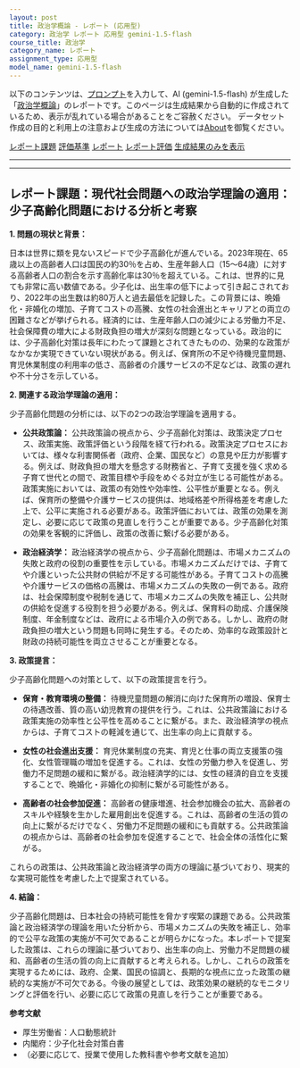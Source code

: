 ```yaml
---
layout: post
title: 政治学概論 - レポート (応用型)
category: 政治学 レポート 応用型 gemini-1.5-flash
course_title: 政治学
category_name: レポート
assignment_type: 応用型
model_name: gemini-1.5-flash
---
```


以下のコンテンツは、[プロンプト](https://github.com/takedatoshiyuki/synthetic_assignments/tree/main/generated/政治学/gemini-1.5-flash/prompt_レポート-応用型.md)を入力して、AI (gemini-1.5-flash) が生成した「[政治学概論](/contents/政治学/)」のレポートです。このページは生成結果から自動的に作成されているため、表示が乱れている場合があることをご容赦ください。
データセット作成の目的と利用上の注意および生成の方法については[About](/About)を御覧ください。

[レポート課題](../レポート課題-応用型)
[評価基準](../評価基準-応用型)
[レポート](../レポート-応用型)
[レポート評価](../レポート評価-応用型)
[生成結果のみを表示](https://github.com/takedatoshiyuki/synthetic_assignments/tree/main/generated/政治学/gemini-1.5-flash/レポート-応用型.md)
  

***
***
  
## レポート課題：現代社会問題への政治学理論の適用：少子高齢化問題における分析と考察

**1. 問題の現状と背景：**

日本は世界に類を見ないスピードで少子高齢化が進んでいる。2023年現在、65歳以上の高齢者人口は国民の約30％を占め、生産年齢人口（15～64歳）に対する高齢者人口の割合を示す高齢化率は30％を超えている。これは、世界的に見ても非常に高い数値である。少子化は、出生率の低下によって引き起こされており、2022年の出生数は約80万人と過去最低を記録した。この背景には、晩婚化・非婚化の増加、子育てコストの高騰、女性の社会進出とキャリアとの両立の困難さなどが挙げられる。経済的には、生産年齢人口の減少による労働力不足、社会保障費の増大による財政負担の増大が深刻な問題となっている。政治的には、少子高齢化対策は長年にわたって課題とされてきたものの、効果的な政策がなかなか実現できていない現状がある。例えば、保育所の不足や待機児童問題、育児休業制度の利用率の低さ、高齢者の介護サービスの不足などは、政策の遅れや不十分さを示している。


**2. 関連する政治学理論の適用：**

少子高齢化問題の分析には、以下の2つの政治学理論を適用する。

* **公共政策論：** 公共政策論の視点から、少子高齢化対策は、政策決定プロセス、政策実施、政策評価という段階を経て行われる。政策決定プロセスにおいては、様々な利害関係者（政府、企業、国民など）の意見や圧力が影響する。例えば、財政負担の増大を懸念する財務省と、子育て支援を強く求める子育て世代との間で、政策目標や手段をめぐる対立が生じる可能性がある。政策実施においては、政策の有効性や効率性、公平性が重要となる。例えば、保育所の整備や介護サービスの提供は、地域格差や所得格差を考慮した上で、公平に実施される必要がある。政策評価においては、政策の効果を測定し、必要に応じて政策の見直しを行うことが重要である。少子高齢化対策の効果を客観的に評価し、政策の改善に繋げる必要がある。

* **政治経済学：** 政治経済学の視点から、少子高齢化問題は、市場メカニズムの失敗と政府の役割の重要性を示している。市場メカニズムだけでは、子育てや介護といった公共財の供給が不足する可能性がある。子育てコストの高騰や介護サービスの価格の高騰は、市場メカニズムの失敗の一例である。政府は、社会保障制度や税制を通じて、市場メカニズムの失敗を補正し、公共財の供給を促進する役割を担う必要がある。例えば、保育料の助成、介護保険制度、年金制度などは、政府による市場介入の例である。しかし、政府の財政負担の増大という問題も同時に発生する。そのため、効率的な政策設計と財政の持続可能性を両立させることが重要となる。


**3. 政策提言：**

少子高齢化問題への対策として、以下の政策提言を行う。

* **保育・教育環境の整備：** 待機児童問題の解消に向けた保育所の増設、保育士の待遇改善、質の高い幼児教育の提供を行う。これは、公共政策論における政策実施の効率性と公平性を高めることに繋がる。また、政治経済学の視点からは、子育てコストの軽減を通じて、出生率の向上に貢献する。

* **女性の社会進出支援：** 育児休業制度の充実、育児と仕事の両立支援策の強化、女性管理職の増加を促進する。これは、女性の労働力参入を促進し、労働力不足問題の緩和に繋がる。政治経済学的には、女性の経済的自立を支援することで、晩婚化・非婚化の抑制に繋がる可能性がある。

* **高齢者の社会参加促進：** 高齢者の健康増進、社会参加機会の拡大、高齢者のスキルや経験を生かした雇用創出を促進する。これは、高齢者の生活の質の向上に繋がるだけでなく、労働力不足問題の緩和にも貢献する。公共政策論の視点からは、高齢者の社会参加を促進することで、社会全体の活性化に繋がる。

これらの政策は、公共政策論と政治経済学の両方の理論に基づいており、現実的な実現可能性を考慮した上で提案されている。


**4. 結論：**

少子高齢化問題は、日本社会の持続可能性を脅かす喫緊の課題である。公共政策論と政治経済学の理論を用いた分析から、市場メカニズムの失敗を補正し、効率的で公平な政策の実施が不可欠であることが明らかになった。本レポートで提案した政策は、これらの理論に基づいており、出生率の向上、労働力不足問題の緩和、高齢者の生活の質の向上に貢献すると考えられる。しかし、これらの政策を実現するためには、政府、企業、国民の協調と、長期的な視点に立った政策の継続的な実施が不可欠である。今後の展望としては、政策効果の継続的なモニタリングと評価を行い、必要に応じて政策の見直しを行うことが重要である。


**参考文献**

* 厚生労働省：人口動態統計
* 内閣府：少子化社会対策白書
* （必要に応じて、授業で使用した教科書や参考文献を追加）
